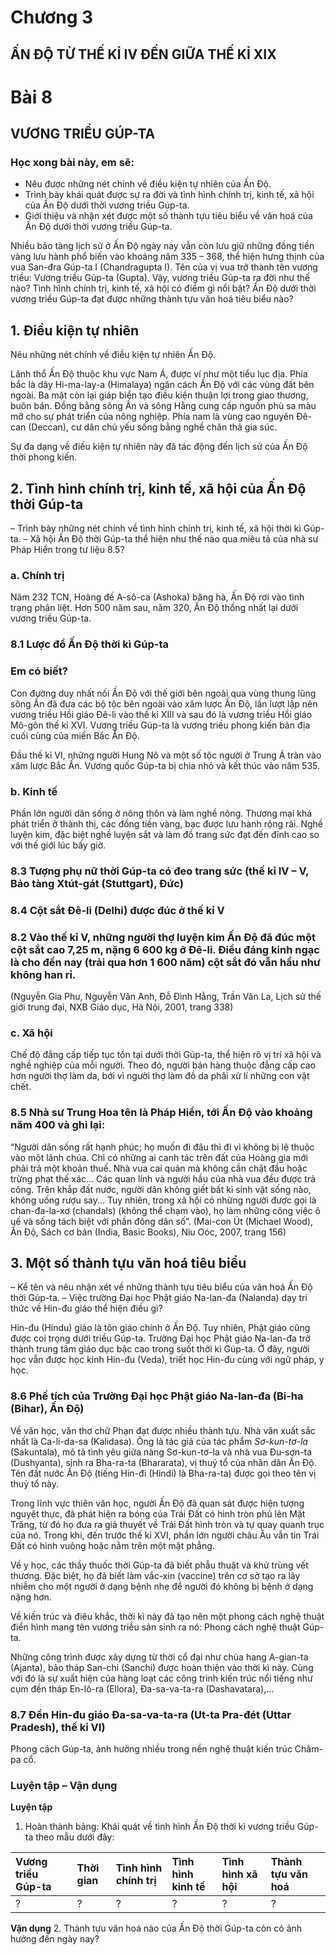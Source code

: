 # Chương 3
## ẤN ĐỘ TỪ THẾ KỈ IV ĐẾN GIỮA THẾ KỈ XIX

# Bài 8
## VƯƠNG TRIỀU GÚP-TA

### Học xong bài này, em sẽ:
*   Nêu được những nét chính về điều kiện tự nhiên của Ấn Độ.
*   Trình bày khái quát được sự ra đời và tình hình chính trị, kinh tế, xã hội của Ấn Độ dưới thời vương triều Gúp-ta.
*   Giới thiệu và nhận xét được một số thành tựu tiêu biểu về văn hoá của Ấn Độ dưới thời vương triều Gúp-ta.

Nhiều bảo tàng lịch sử ở Ấn Độ ngày nay vẫn còn lưu giữ những đồng tiền vàng lưu hành phổ biến vào khoảng năm 335 – 368, thể hiện hưng thịnh của vua San-đra Gúp-ta I (Chandragupta I). Tên của vị vua trở thành tên vương triều: Vương triều Gúp-ta (Gupta). Vậy, vương triều Gúp-ta ra đời như thế nào? Tình hình chính trị, kinh tế, xã hội có điểm gì nổi bật? Ấn Độ dưới thời vương triều Gúp-ta đạt được những thành tựu văn hoá tiêu biểu nào?

## 1. Điều kiện tự nhiên

Nêu những nét chính về điều kiện tự nhiên Ấn Độ.

Lãnh thổ Ấn Độ thuộc khu vực Nam Á, được ví như một tiểu lục địa. Phía bắc là dãy Hi-ma-lay-a (Himalaya) ngăn cách Ấn Độ với các vùng đất bên ngoài. Ba mặt còn lại giáp biển tạo điều kiện thuận lợi trong giao thương, buôn bán. Đồng bằng sông Ấn và sông Hằng cung cấp nguồn phù sa màu mỡ cho sự phát triển của nông nghiệp. Phía nam là vùng cao nguyên Đê-can (Deccan), cư dân chủ yếu sống bằng nghề chăn thả gia súc.

Sự đa dạng về điều kiện tự nhiên này đã tác động đến lịch sử của Ấn Độ thời phong kiến.

## 2. Tình hình chính trị, kinh tế, xã hội của Ấn Độ thời Gúp-ta

– Trình bày những nét chính về tình hình chính trị, kinh tế, xã hội thời kì Gúp-ta.
– Xã hội Ấn Độ thời Gúp-ta thể hiện như thế nào qua miêu tả của nhà sư Pháp Hiển trong tư liệu 8.5?

### a. Chính trị

Năm 232 TCN, Hoàng đế A-sô-ca (Ashoka) băng hà, Ấn Độ rơi vào tình trạng phân liệt. Hơn 500 năm sau, năm 320, Ấn Độ thống nhất lại dưới vương triều Gúp-ta.

### 8.1 Lược đồ Ấn Độ thời kì Gúp-ta

### Em có biết?

Con đường duy nhất nối Ấn Độ với thế giới bên ngoài qua vùng thung lũng sông Ấn đã đưa các bộ tộc bên ngoài vào xâm lược Ấn Độ, lần lượt lập nên vương triều Hồi giáo Đê-li vào thế kỉ XIII và sau đó là vương triều Hồi giáo Mô-gôn thế kỉ XVI. Vương triều Gúp-ta là vương triều phong kiến bản địa cuối cùng của miền Bắc Ấn Độ.

Đầu thế kỉ VI, những người Hung Nô và một số tộc người ở Trung Á tràn vào xâm lược Bắc Ấn. Vương quốc Gúp-ta bị chia nhỏ và kết thúc vào năm 535.

### b. Kinh tế

Phần lớn người dân sống ở nông thôn và làm nghề nông. Thương mại khá phát triển ở thành thị, các đồng tiền vàng, bạc được lưu hành rộng rãi. Nghề luyện kim, đặc biệt nghề luyện sắt và làm đồ trang sức đạt đến đỉnh cao so với thế giới lúc bấy giờ.

### 8.3 Tượng phụ nữ thời Gúp-ta có đeo trang sức (thế kỉ IV – V, Bảo tàng Xtút-gát (Stuttgart), Đức)
### 8.4 Cột sắt Đê-li (Delhi) được đúc ở thế kỉ V

### 8.2 Vào thế kỉ V, những người thợ luyện kim Ấn Độ đã đúc một cột sắt cao 7,25 m, nặng 6 600 kg ở Đê-li. Điều đáng kinh ngạc là cho đến nay (trải qua hơn 1 600 năm) cột sắt đó vẫn hầu như không han rỉ.
(Nguyễn Gia Phu, Nguyễn Văn Anh, Đỗ Đình Hằng, Trần Văn La, Lịch sử thế giới trung đại, NXB Giáo dục, Hà Nội, 2001, trang 338)

### c. Xã hội

Chế độ đẳng cấp tiếp tục tồn tại dưới thời Gúp-ta, thể hiện rõ vị trí xã hội và nghề nghiệp của mỗi người. Theo đó, người bán hàng thuộc đẳng cấp cao hơn người thợ làm da, bới vì người thợ làm đồ da phải xử lí những con vật chết.

### 8.5 Nhà sư Trung Hoa tên là Pháp Hiển, tới Ấn Độ vào khoảng năm 400 và ghi lại:
“Người dân sống rất hạnh phúc; họ muốn đi đâu thì đi vì không bị lệ thuộc vào một lãnh chúa. Chỉ có những ai canh tác trên đất của Hoàng gia mới phải trả một khoản thuế. Nhà vua cai quản mà không cần chật đầu hoặc trừng phạt thế xác... Các quan lính và người hầu của nhà vua đều được trả công. Trên khắp đất nước, người dân không giết bất kì sinh vật sống nào, không uống rượu say... Tuy nhiên, trong xã hội có những người được gọi là chan-đa-la-xơ (chandals) (không thể chạm vào), họ làm những công việc ô uế và sống tách biệt với phần đông dân số”.
(Mai-con Út (Michael Wood), Ấn Độ, Sách cơ bản (India, Basic Books), Niu Oóc, 2007, trang 156)

## 3. Một số thành tựu văn hoá tiêu biểu

– Kể tên và nêu nhận xét về những thành tựu tiêu biểu của văn hoá Ấn Độ thời Gúp-ta.
– Việc trường Đại học Phật giáo Na-lan-đa (Nalanda) dạy tri thức về Hin-đu giáo thể hiện điều gì?

Hin-đu (Hindu) giáo là tôn giáo chính ở Ấn Độ. Tuy nhiên, Phật giáo cũng được coi trọng dưới triều Gúp-ta. Trường Đại học Phật giáo Na-lan-đa trở thành trung tâm giáo dục bậc cao trong suốt thời kì Gúp-ta. Ở đây, người học vẫn được học kinh Hin-đu (Veda), triết học Hin-đu cùng với ngữ pháp, y học.

### 8.6 Phế tích của Trường Đại học Phật giáo Na-lan-đa (Bi-ha (Bihar), Ấn Độ)

Về văn học, văn thơ chữ Phạn đạt được nhiều thành tựu. Nhà văn xuất sắc nhất là Ca-li-da-sa (Kalidasa). Ông là tác giả của tác phẩm *Sơ-kun-tơ-la* (Sakuntala), mô tả tình yêu giữa nàng Sơ-kun-tơ-la và nhà vua Đu-sơn-ta (Dushyanta), sinh ra Bha-ra-ta (Bhararata), vị thuỷ tổ của nhân dân Ấn Độ. Tên đất nước Ấn Độ (tiếng Hin-đi (Hindi) là Bha-ra-ta) được gọi theo tên vị thuỷ tổ này.

Trong lĩnh vực thiên văn học, người Ấn Độ đã quan sát được hiện tượng nguyệt thực, đã phát hiện ra bóng của Trái Đất có hình tròn phủ lên Mặt Trăng, từ đó họ đưa ra giả thuyết về Trái Đất hình tròn và tự quay quanh trục của nó. Trong khi, đến trước thế kỉ XVI, phần lớn người châu Âu vẫn tin Trái Đất có hình vuông hoặc nằm trên một mặt phẳng.

Về y học, các thầy thuốc thời Gúp-ta đã biết phẫu thuật và khử trùng vết thương. Đặc biệt, họ đã biết làm vắc-xin (vaccine) trên cơ sở tạo ra lây nhiễm cho một người ở dạng bệnh nhẹ để người đó không bị bệnh ở dạng nặng hơn.

Về kiến trúc và điêu khắc, thời kì này đã tạo nên một phong cách nghệ thuật điển hình mang tên vương triều sản sinh ra nó: Phong cách nghệ thuật Gúp-ta.

Những công trình được xây dựng từ thời cổ đại như chùa hang A-gian-ta (Ajanta), bảo tháp San-chi (Sanchi) được hoàn thiện vào thời kì này. Cùng với đó là sự xuất hiện của hàng loạt các công trình kiến trúc nổi tiếng như cụm đền tháp En-lô-ra (Ellora), Đa-sa-va-ta-ra (Dashavatara),...

### 8.7 Đền Hin-đu giáo Đa-sa-va-ta-ra (Ut-ta Pra-đét (Uttar Pradesh), thế kỉ VI)
Phong cách Gúp-ta, ảnh hưởng nhiều trong nền nghệ thuật kiến trúc Chăm-pa cổ.

### Luyện tập – Vận dụng

**Luyện tập**
1. Hoàn thành bảng: Khái quát về tình hình Ấn Độ thời kì vương triều Gúp-ta theo mẫu dưới đây:

| Vương triều Gúp-ta | Thời gian | Tình hình chính trị | Tình hình kinh tế | Tình hình xã hội | Thành tựu văn hoá |
| :------------------ | :-------- | :------------------ | :---------------- | :---------------- | :----------------- |
| ?                   | ?         | ?                   | ?                 | ?                 | ?                  |

**Vận dụng**
2. Thành tựu văn hoá nào của Ấn Độ thời Gúp-ta còn có ảnh hưởng đến ngày nay?

